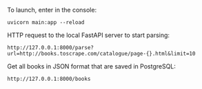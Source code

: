 To launch, enter in the console:
```
uvicorn main:app --reload
```

HTTP request to the local FastAPI server to start parsing:
```
http://127.0.0.1:8000/parse?url=http://books.toscrape.com/catalogue/page-{}.html&limit=10
```

Get all books in JSON format that are saved in PostgreSQL:
```
http://127.0.0.1:8000/books
```
